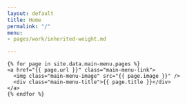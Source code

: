 ```yaml
---
layout: default
title: Home
permalink: "/"
menu:
- pages/work/inherited-weight.md

---
```

<main id="main-menu">

    {% for page in site.data.main-menu.pages %}
    <a href="{{ page.url }}" class="main-menu-link">
      <img class="main-menu-image" src="{{ page.image }}" />
      <div class="main-menu-title">{{ page.title }}</div>
    </a>
    {% endfor %}


  </main>
